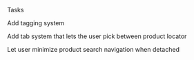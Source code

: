 Tasks

Add tagging system

Add tab system that lets the user pick between product locator

Let user minimize product search navigation when detached